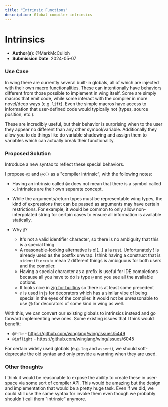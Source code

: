 ```yaml
---
title: "Intrinsic Functions"
description: Global compiler intrinsics
---
```


# Intrinsics

- **Author(s)**: @MarkMcCulloh
- **Submission Date**: 2024-05-07

### Use Case

In wing there are currently several built-in globals, all of which are injected with their own macro functionalities. These can intentionally have behaviors different from those possible to implement in wing itself. Some are simply macros that emit code, while some interact with the compiler in more novel/deep ways (e.g. `lift`). Even the simple macros have access to information that user-defined code would typically not (types, source position, etc.).

These are incredibly useful, but their behavior is surprising when to the user they appear no different than any other symbol/variable. Additionally they allow you to do things like do variable shadowing and assign them to variables which can actually break their functionality.

### Proposed Solution

Introduce a new syntax to reflect these special behaviors.

I propose `@x` and `@x()` as a "compiler intrinsic", with the following notes:
- Having an intrinsic called `@x` does not mean that there is a symbol called `x`. Intrinsics are their own separate concept.
- While the arguments/return types must be representable wing types, the kind of expressions that can be passed as arguments may have certain restrictions. For example, it would be common to only allow non-interpolated string for certain cases to ensure all information is available statically.

- Why `@`?
  - It's not a valid identifier character, so there is no ambiguity that this is a special thing
  - A reasonable-looking alternative is x!(...) a la rust. Unfortunately ! is already used as the postfix unwrap. I think having a construct that is `<identifier><!>` mean 2 different things is ambiguous for both users and the compiler.
  - Having a special character as a prefix is useful for IDE completions because all you have to do is type `@` and you see all the available options.
  - It looks nice in [zig for builtins](https://ziglang.org/documentation/master/#Builtin-Functions) so there is at least some precedent
  - `@` is used in js for decorators which has a similar vibe of being special in the eyes of the compiler. It would not be unreasonable to use @ for decorators of some kind in wing as well.

With this, we can convert our existing globals to intrinsics instead and go forward implementing new ones. Some existing issues that I think would benefit:
- `@file` - https://github.com/winglang/wing/issues/5449
- `@inflight` - https://github.com/winglang/wing/issues/6045

For certain widely used globals (e.g. `log` and `assert`), we should soft-deprecate the old syntax and only provide a warning when they are used. 

### Other thoughts

I think it would be reasonable to expose the ability to create these in user-space via some sort of compiler API. This would be amazing but the design and implementation that would be a pretty huge task. Even if we did, we could still use the same syntax for invoke them even though we probably shouldn't call them "intrinsic" anymore.
